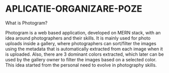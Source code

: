 # APLICATIE-ORGANIZARE-POZE

What is Photogram?

Photogram is a web based application, developed on MERN stack, with an idea around photographers and their skills. It is mainly used for photo uploads inside a gallery, where photographers can sort/filter the images using the metadata that is automatically extracted from each image when it is uploaded. Also, there are 3 dominant colors extracted, which later can be used by the gallery owner to filter the images based on a selected color. This idea started from the personal need to evolve in photography skills.
